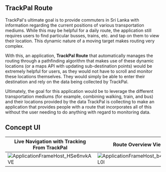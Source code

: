 ## TrackPal Route

TrackPal's ultimate goal is to provide commuters in Sri Lanka with information regarding the current positions of various transportation mediums. While this may be helpful for a daily route, the application still requires users to find particular busses, trains, etc. and tap on them to view their location. This dynamic nature of a moving target makes routing very complex.

With this, an application, **TrackPal Route** that automatically manages the routing through a pathfinding algorithm that makes use of these dynamic locations (or a maps API with updating sub-destination points) would be extremely helpful for users, as they would not have to scroll and monitor these locations themselves. They would simply be able to enter their destination and rely on the data being collected by TrackPal.

Ultimately, the goal for this application would be to leverage the different transportation mediums (for example, combining walking, train, and bus) and their locations provided by the data TrackPal is collecting to make an application that provides people with a route that incorporates all of this without the user needing to do anything with regard to monitoring data.

## Concept UI

| Live Navigation with Tracking From TrackPal                  | Route Overview View                                          | Plan Route Using Multiple Mediums                            |
| ------------------------------------------------------------ | ------------------------------------------------------------ | ------------------------------------------------------------ |
| ![ApplicationFrameHost_HSe6nvkAVE](https://user-images.githubusercontent.com/29003194/72750742-a7cdd980-3b8b-11ea-8ba4-feeea1939db9.png) | ![ApplicationFrameHost_b4TkEA3L0l](https://user-images.githubusercontent.com/29003194/72750756-aef4e780-3b8b-11ea-808e-faa5d043bd66.png) | ![ApplicationFrameHost_V1SPM8nxSr](https://user-images.githubusercontent.com/29003194/72751136-c08abf00-3b8c-11ea-9493-b8e3af42b58b.png) |


